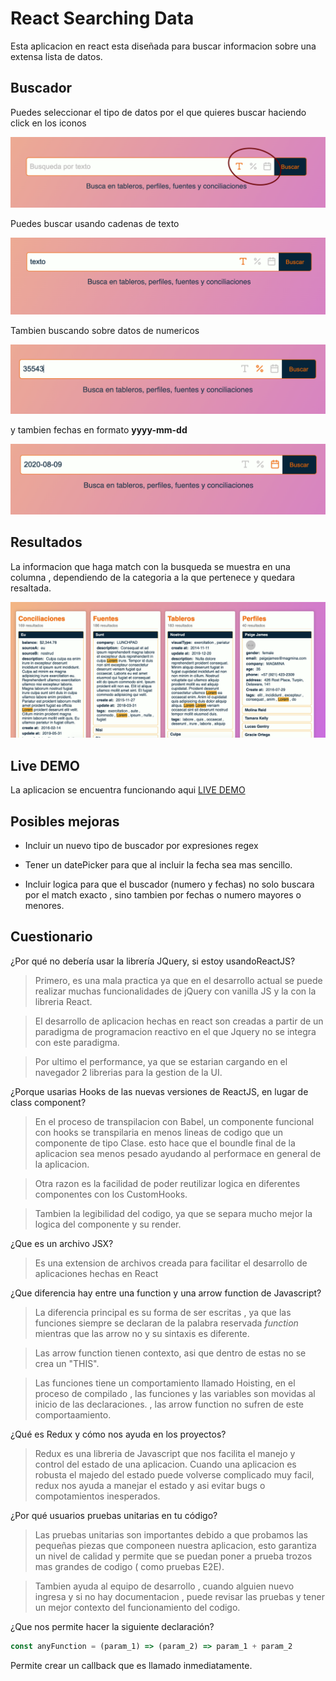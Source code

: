 # React Searching Data

Esta aplicacion en react esta diseñada para buscar informacion sobre una extensa lista de datos.

## Buscador

Puedes seleccionar el tipo de datos por el que quieres buscar haciendo click en los iconos

![Texto](./info/buscador.png)

Puedes buscar usando cadenas de texto

![Texto](./info/texto.png)

Tambien buscando sobre datos de numericos

![numero](./info/numero.png)

y tambien fechas en formato **yyyy-mm-dd**

![fecha](./info/fecha.png)

## Resultados

La informacion que haga match con la busqueda se muestra en una columna , dependiendo de la categoria a la que pertenece y quedara resaltada.

![fecha](./info/resultado.png)

## Live DEMO

La aplicacion se encuentra funcionando aqui [LIVE DEMO](https://react-filter.vercel.app)

## Posibles mejoras

- Incluir un nuevo tipo de buscador por expresiones regex

- Tener un datePicker para que al incluir la fecha sea mas sencillo.

- Incluir logica para que el buscador (numero y fechas) no solo buscara por el match exacto , sino tambien por fechas o numero mayores o menores.

## Cuestionario

¿Por qué no debería usar la librería ​JQuery,​ ​si estoy usando ​ReactJS​?

> Primero, es una mala practica ya que en el desarrollo actual se puede realizar muchas funcionalidades de jQuery con vanilla JS y la con la libreria React.

> El desarrollo de aplicacion hechas en react son creadas a partir de un paradigma de programacion reactivo en el que Jquery no se integra con este paradigma.

> Por ultimo el performance, ya que se estarian cargando en el navegador 2 librerias para la gestion de la UI.

¿Porque usarias ​Hooks d​e las nuevas versiones de ​ReactJS, ​en lugar de ​class component​?

> En el proceso de transpilacion con Babel, un componente funcional con hooks se transpilaria en menos lineas de codigo que un componente de tipo Clase. esto hace que el boundle final de la aplicacion sea menos pesado ayudando al performace en general de la aplicacion.

> Otra razon es la facilidad de poder reutilizar logica en diferentes componentes con los CustomHooks.

> Tambien la legibilidad del codigo, ya que se separa mucho mejor la logica del componente y su render.

¿Que es un archivo ​JSX?​

> Es una extension de archivos creada para facilitar el desarrollo de aplicaciones hechas en React

¿Que diferencia hay entre una ​function ​y una ​arrow function​ de Javascript?

> La diferencia principal es su forma de ser escritas , ya que las funciones siempre se declaran de la palabra reservada _function_ mientras que las arrow no y su sintaxis es diferente.

> Las arrow function tienen contexto, asi que dentro de estas no se crea un "THIS".

> Las funciones tiene un comportamiento llamado Hoisting, en el proceso de compilado , las funciones y las variables son movidas al inicio de las declaraciones. , las arrow function no sufren de este comportaamiento.

¿Qué es ​Redux​ y​ cómo nos ayuda en los proyectos?

> Redux es una libreria de Javascript que nos facilita el manejo y control del estado de una aplicacion. Cuando una aplicacion es robusta el majedo del estado puede volverse complicado muy facil, redux nos ayuda a manejar el estado y asi evitar bugs o compotamientos inesperados.

¿Por qué usuarios pruebas unitarias en tu código?

> Las pruebas unitarias son importantes debido a que probamos las pequeñas piezas que componeen nuestra aplicacion, esto garantiza un nivel de calidad y permite que se puedan poner a prueba trozos mas grandes de codigo ( como pruebas E2E).

> Tambien ayuda al equipo de desarrollo , cuando alguien nuevo ingresa y si no hay documentacion , puede revisar las pruebas y tener un mejor contexto del funcionamiento del codigo.

¿Que nos permite hacer la siguiente declaración?

```javascript
const ​anyFunction = (​param_1​) => (​param_2​) =>​ ​param_1 ​+​ ​param_2
```

Permite crear un callback que es llamado inmediatamente.
